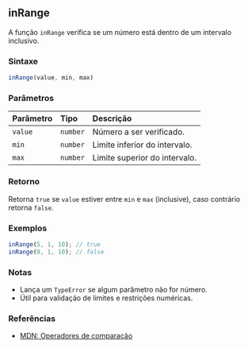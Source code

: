 ## inRange

A função `inRange` verifica se um número está dentro de um intervalo inclusivo.

### Sintaxe

```typescript
inRange(value, min, max)
```

### Parâmetros

| Parâmetro | Tipo     | Descrição                                 |
| :---------| :--------| :-----------------------------------------|
| `value`   | `number` | Número a ser verificado.                   |
| `min`     | `number` | Limite inferior do intervalo.              |
| `max`     | `number` | Limite superior do intervalo.              |

### Retorno

Retorna `true` se `value` estiver entre `min` e `max` (inclusive), caso contrário retorna `false`.

### Exemplos

```typescript
inRange(5, 1, 10); // true
inRange(0, 1, 10); // false
```

### Notas

- Lança um `TypeError` se algum parâmetro não for número.
- Útil para validação de limites e restrições numéricas.

### Referências
- [MDN: Operadores de comparação](https://developer.mozilla.org/pt-BR/docs/Web/JavaScript/Guide/Expressions_and_Operators#operadores_de_compara%C3%A7%C3%A3o)